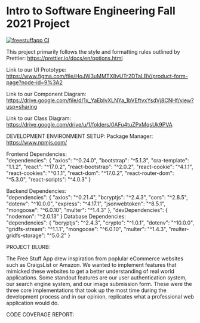# Intro to Software Engineering Fall 2021 Project

[![freestuffapp CI](https://github.com/Free-Stuff-App/csc307project/actions/workflows/node.js.yml/badge.svg)](https://github.com/Free-Stuff-App/csc307project/actions/workflows/node.js.yml)

This project primarily follows the style and formatting rules outlined by Prettier: https://prettier.io/docs/en/options.html    

Link to our UI Prototype: https://www.figma.com/file/HoJW3uMMTX8vUTr2DTaLBV/product-form-page?node-id=9%3A2 

Link to our Component Diagram: https://drive.google.com/file/d/1x_YaEbIvXLNYa_1bVEftvxYsdVj8CNHf/view?usp=sharing 

Link to our Class Diagram: https://drive.google.com/drive/u/1/folders/0AFu4tuZPxMqsUk9PVA  

DEVELOPMENT ENVIRONMENT SETUP:
Package Manager: https://www.npmjs.com/

Frontend Dependencies:  
    "dependencies": {
      "axios": "^0.24.0",
      "bootstrap": "^5.1.3",
      "cra-template": "1.1.2",
      "react": "^17.0.2",
      "react-bootstrap": "^2.0.2",
      "react-cookie": "^4.1.1",
      "react-cookies": "^0.1.1",
      "react-dom": "^17.0.2",
      "react-router-dom": "^5.3.0",
      "react-scripts": "^4.0.3"
    }
    
  
Backend Dependencies:  
    "dependencies": {
      "axios": "^0.21.4",
      "bcryptjs": "^2.4.3",
      "cors": "^2.8.5",
      "dotenv": "^10.0.0",
      "express": "^4.17.1",
      "jsonwebtoken": "^8.5.1",
      "mongoose": "^6.0.10",
      "multer": "^1.4.3"
    },
    "devDependencies": {
      "nodemon": "^2.0.13"
    }
Database Dependencies:  
  "dependencies": {
    "bcryptjs": "^2.4.3",
    "crypto": "^1.0.1",
    "dotenv": "^10.0.0",
    "gridfs-stream": "^1.1.1",
    "mongoose": "^6.0.10",
    "multer": "^1.4.3",
    "multer-gridfs-storage": "^5.0.2"
  }


PROJECT BLURB:

The Free Stuff App drew inspiration from poplular eCommerce websites such as CraigsList or Amazon.  We wanted to implement features that mimicked these websites to get a better understanding of real world applications.  Some standout features are our user authentication system, our search engine system, and our image submission form.  These were the three core implementations that took up the most time during the development process and in our opinion, replicates what a professional web application would do.


CODE COVERAGE REPORT:




